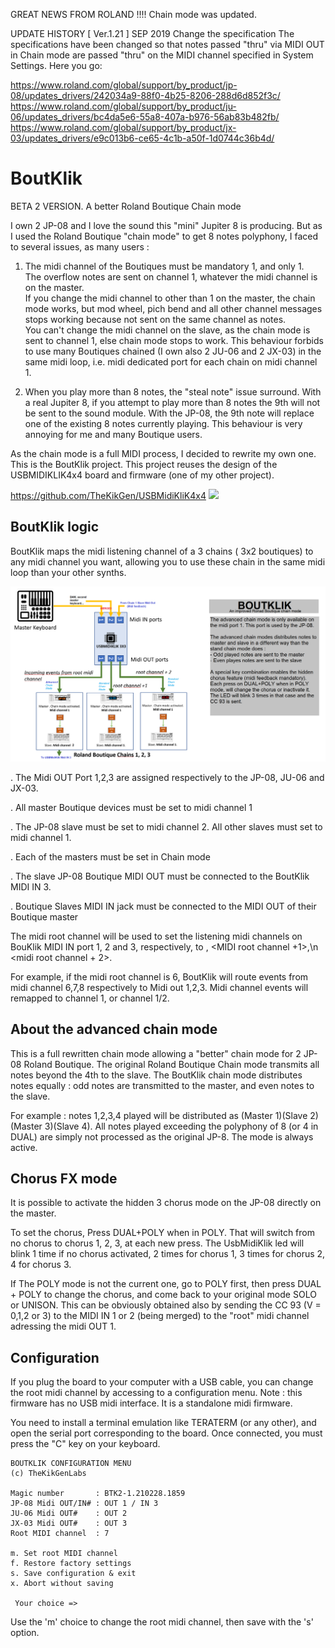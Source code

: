GREAT NEWS FROM ROLAND !!!!
Chain mode was updated.

UPDATE HISTORY
[ Ver.1.21 ] SEP 2019
Change the specification
The specifications have been changed so that notes passed "thru" via MIDI OUT in Chain mode are passed "thru" on the MIDI channel specified in System Settings.
Here you go:

https://www.roland.com/global/support/by_product/jp-08/updates_drivers/242034a9-88f0-4b25-8206-288d6d852f3c/
https://www.roland.com/global/support/by_product/ju-06/updates_drivers/bc4da5e6-55a8-407a-b976-56ab83b482fb/
https://www.roland.com/global/support/by_product/jx-03/updates_drivers/e9c013b6-ce65-4c1b-a50f-1d0744c36b4d/

# BoutKlik

BETA 2 VERSION.
A better Roland Boutique Chain mode

I own 2 JP-08 and I love the sound this "mini" Jupiter 8 is producing.
But as I used the Roland Boutique "chain mode" to get 8 notes polyphony, I faced to several issues, as many users :

1. The midi channel of the Boutiques must be mandatory 1, and only 1.  
The overflow notes are sent on channel 1, whatever the midi channel is on the master.  
If you change the midi channel to other than 1 on the master, the chain mode works, but mod wheel, pich bend and all other channel messages stops working because not sent on the same channel as notes.  
You can't change the midi channel on the slave, as the chain mode is sent to channel 1, else chain mode stops to work.  This behaviour forbids to use many Boutiques chained (I own also 2 JU-06 and 2 JX-03) in the same midi loop, i.e. midi dedicated port for each chain on midi channel 1.

2. When you play more than 8 notes, the "steal note" issue surround.  With a real Jupiter 8, if you attempt to play more than 8 notes the 9th will not be sent to the sound module.  With the JP-08, the 9th note will replace one of the existing 8 notes currently playing.  This behaviour is very annoying for me and many Boutique users.

As the chain mode is a full MIDI process, I decided to rewrite my own one.  This is the BoutKlik project.
This project reuses the design of the USBMIDIKLIK4x4 board and firmware (one of my other project).

https://github.com/TheKikGen/USBMidiKliK4x4
<img border="0" src="https://2.bp.blogspot.com/-wo1H27RQYiU/XDzO9VG3vdI/AAAAAAAAAWA/KehLjyXhLTg_nmjjmEkO7LZtY5H83Rr-ACLcBGAs/s1600/20190113_221557.jpg"  />

## BoutKlik logic 

BoutKlik maps the midi listening channel of a 3 chains ( 3x2 boutiques) to any midi channel you want, allowing you to use these chain in the same midi loop than your other synths.

<img border="0" src="https://github.com/TheKikGen/BoutKlik/blob/master/doc/BoutKlik_Topology.PNG?raw=true"  />

. The Midi OUT Port 1,2,3 are assigned respectively to the JP-08, JU-06 and JX-03.

. All master Boutique devices must be set to midi channel 1

. The JP-08 slave must be set to midi channel 2. All other slaves must set to midi channel 1.

. Each of the masters must be set in Chain mode

. The slave JP-08 Boutique MIDI OUT must be connected to the BoutKlik MIDI IN 3.

. Boutique Slaves MIDI IN jack must be connected to the MIDI OUT of their Boutique master

The midi root channel will be used to set the listening midi channels on BouKlik MIDI IN port 1, 2 and 3, respectively, to <MIDI root channel>, <MIDI root channel +1>,\n <midi root channel + 2>.
  
 For example, if the midi root channel is 6, BoutKlik will route events from midi channel 6,7,8 respectively to Midi out 1,2,3.
 Midi channel events will remapped to channel 1, or channel 1/2.

## About the advanced chain mode 

This is a full rewritten chain mode allowing a "better" chain mode for 2 JP-08 Roland Boutique. 
The original Roland Boutique Chain mode transmits all notes beyond the 4th to the slave.
The BoutKlik chain mode distributes notes equally : odd notes are transmitted to the master, and even notes to the slave. 

For example : notes 1,2,3,4 played will be distributed as (Master 1)(Slave 2)(Master 3)(Slave 4). 
All notes played exceeding the polyphony of 8 (or 4 in DUAL) are simply not processed as the original JP-8.
The mode is always active.

## Chorus FX mode

It is possible to activate the hidden 3 chorus mode on the JP-08 directly on the master.

To set the chorus, Press DUAL+POLY when in POLY. That will switch from no chorus to chorus 1, 2, 3, at each new press.
The UsbMidiKlik led will blink 1 time if no chorus activated, 2 times for chorus 1, 3 times for chorus 2, 4 for chorus 3.

If The POLY mode is not the current one, go to POLY first, then press DUAL + POLY to change the chorus, and come back to your original mode SOLO or UNISON.
This can be obviously obtained also by sending the CC 93 (V = 0,1,2 or 3) to the MIDI IN 1 or 2 (being merged) to the "root" midi channel adressing the midi OUT 1.

## Configuration 

If you plug the board to your computer with a USB cable, you can change the root midi channel by accessing to a configuration menu.
Note : this firmware has no USB midi interface. It is a standalone midi firmware.

You need to install a terminal emulation like TERATERM (or any other), and open the serial port corresponding to the board. 
Once connected, you must press the "C" key on your keyboard.

````````
BOUTKLIK CONFIGURATION MENU
(c) TheKikGenLabs

Magic number       : BTK2-1.210228.1859
JP-08 Midi OUT/IN# : OUT 1 / IN 3
JU-06 Midi OUT#    : OUT 2
JX-03 Midi OUT#    : OUT 3
Root MIDI channel  : 7

m. Set root MIDI channel
f. Restore factory settings
s. Save configuration & exit
x. Abort without saving

 Your choice =>
````````
Use the 'm' choice to change the root midi channel, then save with the 's' option.
